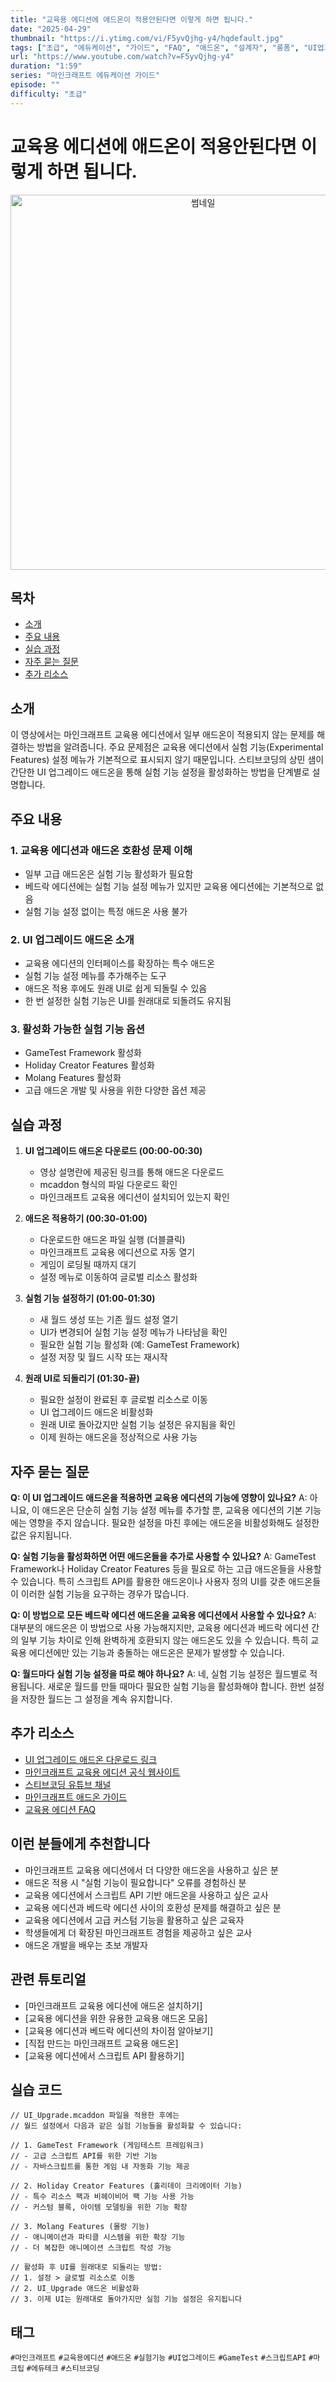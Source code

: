 ```yaml
---
title: "교육용 에디션에 애드온이 적용안된다면 이렇게 하면 됩니다."
date: "2025-04-29"
thumbnail: "https://i.ytimg.com/vi/F5yvQjhg-y4/hqdefault.jpg"
tags: ["초급", "에듀케이션", "가이드", "FAQ", "애드온", "설계자", "롱폼", "UI업그레이드", "실험기능"]
url: "https://www.youtube.com/watch?v=F5yvQjhg-y4"
duration: "1:59"
series: "마인크래프트 에듀케이션 가이드"
episode: ""
difficulty: "초급"
---
```


# 교육용 에디션에 애드온이 적용안된다면 이렇게 하면 됩니다.

<div align="center">
<img src="https://i.ytimg.com/vi/F5yvQjhg-y4/hqdefault.jpg" alt="썸네일" width="600"/>
</div>

## 목차
- [소개](#소개)
- [주요 내용](#주요-내용)
- [실습 과정](#실습-과정)
- [자주 묻는 질문](#자주-묻는-질문)
- [추가 리소스](#추가-리소스)

## 소개
이 영상에서는 마인크래프트 교육용 에디션에서 일부 애드온이 적용되지 않는 문제를 해결하는 방법을 알려줍니다. 주요 문제점은 교육용 에디션에서 실험 기능(Experimental Features) 설정 메뉴가 기본적으로 표시되지 않기 때문입니다. 스티브코딩의
상민 샘이 간단한 UI 업그레이드 애드온을 통해 실험 기능 설정을 활성화하는 방법을 단계별로 설명합니다.

## 주요 내용

### 1. 교육용 에디션과 애드온 호환성 문제 이해
- 일부 고급 애드온은 실험 기능 활성화가 필요함
- 베드락 에디션에는 실험 기능 설정 메뉴가 있지만 교육용 에디션에는 기본적으로 없음
- 실험 기능 설정 없이는 특정 애드온 사용 불가

### 2. UI 업그레이드 애드온 소개
- 교육용 에디션의 인터페이스를 확장하는 특수 애드온
- 실험 기능 설정 메뉴를 추가해주는 도구
- 애드온 적용 후에도 원래 UI로 쉽게 되돌릴 수 있음
- 한 번 설정한 실험 기능은 UI를 원래대로 되돌려도 유지됨

### 3. 활성화 가능한 실험 기능 옵션
- GameTest Framework 활성화
- Holiday Creator Features 활성화
- Molang Features 활성화
- 고급 애드온 개발 및 사용을 위한 다양한 옵션 제공

## 실습 과정

1. **UI 업그레이드 애드온 다운로드 (00:00-00:30)**
   - 영상 설명란에 제공된 링크를 통해 애드온 다운로드
   - mcaddon 형식의 파일 다운로드 확인
   - 마인크래프트 교육용 에디션이 설치되어 있는지 확인

2. **애드온 적용하기 (00:30-01:00)**
   - 다운로드한 애드온 파일 실행 (더블클릭)
   - 마인크래프트 교육용 에디션으로 자동 열기
   - 게임이 로딩될 때까지 대기
   - 설정 메뉴로 이동하여 글로벌 리소스 활성화

3. **실험 기능 설정하기 (01:00-01:30)**
   - 새 월드 생성 또는 기존 월드 설정 열기
   - UI가 변경되어 실험 기능 설정 메뉴가 나타남을 확인
   - 필요한 실험 기능 활성화 (예: GameTest Framework)
   - 설정 저장 및 월드 시작 또는 재시작

4. **원래 UI로 되돌리기 (01:30-끝)**
   - 필요한 설정이 완료된 후 글로벌 리소스로 이동
   - UI 업그레이드 애드온 비활성화
   - 원래 UI로 돌아갔지만 실험 기능 설정은 유지됨을 확인
   - 이제 원하는 애드온을 정상적으로 사용 가능

## 자주 묻는 질문

**Q: 이 UI 업그레이드 애드온을 적용하면 교육용 에디션의 기능에 영향이 있나요?**
A: 아니요, 이 애드온은 단순히 실험 기능 설정 메뉴를 추가할 뿐, 교육용 에디션의 기본 기능에는 영향을 주지 않습니다. 필요한 설정을 마친 후에는 애드온을 비활성화해도 설정한 값은 유지됩니다.

**Q: 실험 기능을 활성화하면 어떤 애드온들을 추가로 사용할 수 있나요?**
A: GameTest Framework나 Holiday Creator Features 등을 필요로 하는 고급 애드온들을 사용할 수 있습니다. 특히 스크립트 API를 활용한 애드온이나 사용자 정의 UI를 갖춘 애드온들이 이러한 실험 기능을 요구하는 경우가 많습니다.

**Q: 이 방법으로 모든 베드락 에디션 애드온을 교육용 에디션에서 사용할 수 있나요?**
A: 대부분의 애드온은 이 방법으로 사용 가능해지지만, 교육용 에디션과 베드락 에디션 간의 일부 기능 차이로 인해 완벽하게 호환되지 않는 애드온도 있을 수 있습니다. 특히 교육용 에디션에만 있는 기능과 충돌하는 애드온은 문제가 발생할 수 있습니다.

**Q: 월드마다 실험 기능 설정을 따로 해야 하나요?**
A: 네, 실험 기능 설정은 월드별로 적용됩니다. 새로운 월드를 만들 때마다 필요한 실험 기능을 활성화해야 합니다. 한번 설정을 저장한 월드는 그 설정을 계속 유지합니다.

## 추가 리소스

- [UI 업그레이드 애드온 다운로드 링크](https://www.mediafire.com/file/e4911c6zqq7rjgz/UI_Upgrade.mcaddon/file)
- [마인크래프트 교육용 에디션 공식 웹사이트](https://education.minecraft.net/)
- [스티브코딩 유튜브 채널](https://www.youtube.com/c/스티브코딩)
- [마인크래프트 애드온 가이드](https://minecraft.fandom.com/wiki/Add-on)
- [교육용 에디션 FAQ](https://education.minecraft.net/ko-kr/support/knowledge-base)

## 이런 분들에게 추천합니다

- 마인크래프트 교육용 에디션에서 더 다양한 애드온을 사용하고 싶은 분
- 애드온 적용 시 "실험 기능이 필요합니다" 오류를 경험하신 분
- 교육용 에디션에서 스크립트 API 기반 애드온을 사용하고 싶은 교사
- 교육용 에디션과 베드락 에디션 사이의 호환성 문제를 해결하고 싶은 분
- 교육용 에디션에서 고급 커스텀 기능을 활용하고 싶은 교육자
- 학생들에게 더 확장된 마인크래프트 경험을 제공하고 싶은 교사
- 애드온 개발을 배우는 초보 개발자

## 관련 튜토리얼

- [마인크래프트 교육용 에디션에 애드온 설치하기]
- [교육용 에디션을 위한 유용한 교육용 애드온 모음]
- [교육용 에디션과 베드락 에디션의 차이점 알아보기]
- [직접 만드는 마인크래프트 교육용 애드온]
- [교육용 에디션에서 스크립트 API 활용하기]

## 실습 코드

```
// UI_Upgrade.mcaddon 파일을 적용한 후에는
// 월드 설정에서 다음과 같은 실험 기능들을 활성화할 수 있습니다:

// 1. GameTest Framework (게임테스트 프레임워크)
// - 고급 스크립트 API를 위한 기반 기능
// - 자바스크립트를 통한 게임 내 자동화 기능 제공

// 2. Holiday Creator Features (홀리데이 크리에이터 기능)
// - 특수 리소스 팩과 비헤이비어 팩 기능 사용 가능
// - 커스텀 블록, 아이템 모델링을 위한 기능 확장

// 3. Molang Features (몰랑 기능)
// - 애니메이션과 파티클 시스템을 위한 확장 기능
// - 더 복잡한 애니메이션 스크립트 작성 가능

// 활성화 후 UI를 원래대로 되돌리는 방법:
// 1. 설정 > 글로벌 리소스로 이동
// 2. UI_Upgrade 애드온 비활성화
// 3. 이제 UI는 원래대로 돌아가지만 실험 기능 설정은 유지됩니다
```

## 태그
`#마인크래프트` `#교육용에디션` `#애드온` `#실험기능` `#UI업그레이드` `#GameTest` `#스크립트API` `#마크팁` `#에듀테크` `#스티브코딩`